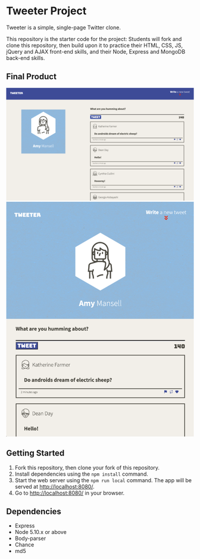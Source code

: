 # Tweeter Project

Tweeter is a simple, single-page Twitter clone.

This repository is the starter code for the project: Students will fork and clone this repository, then build upon it to practice their HTML, CSS, JS, jQuery and AJAX front-end skills, and their Node, Express and MongoDB back-end skills.

## Final Product

!["Screenshot of Desktop View"](https://github.com/csb3/tweeter/blob/0906dc8ef17edb782b9b7cbc039855cce321ce71/docs/tweeter-desktop-view.png)
!["Screenshot of Mobile View"](https://github.com/csb3/tweeter/blob/0906dc8ef17edb782b9b7cbc039855cce321ce71/docs/tweeter-mobile-view.png)

## Getting Started

1. Fork this repository, then clone your fork of this repository.
2. Install dependencies using the `npm install` command.
3. Start the web server using the `npm run local` command. The app will be served at <http://localhost:8080/>.
4. Go to <http://localhost:8080/> in your browser.

## Dependencies

- Express
- Node 5.10.x or above
- Body-parser
- Chance
- md5